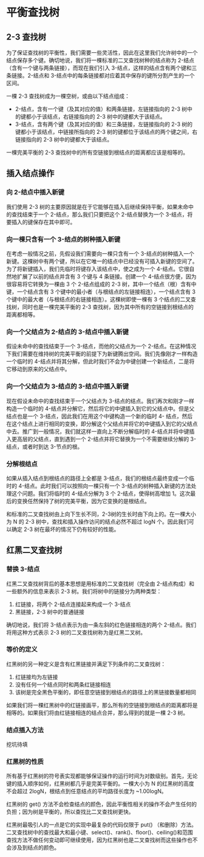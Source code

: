 # 平衡查找树



## 2-3 查找树

为了保证查找树的平衡性，我们需要一些灵活性，因此在这里我们允许树中的一个结点保存多个键。确切地说，我们将一棵标准的二叉查找树种的结点称为 2-结点（含有一个键与两条链接），而现在我们引入 3-结点，这样的结点含有两个键和三条链接。2-结点和 3-结点中的每条链接都对应着其中保存的键所分割产生的一个区间。

一棵 2-3 查找树成为一棵空树，或由以下结点组成：

- 2-结点，含有一个键（及其对应的值）和两条链接，左链接指向的 2-3 树中的键都小于该结点，右链接指向的 2-3 树中的键都大于该结点。
- 3-结点，含有两个键（及其对应的值）和三条链接，左链接指向的 2-3 树的键都小于该结点，中链接所指向的 2-3 树的键都位于该结点的两个键之间，右链接指向的 2-3 树中的键都大于该结点。

一棵完美平衡的 2-3 查找树中的所有空链接到根结点的距离都应该是相等的。

## 插入结点操作

### 向 2-结点中插入新键

我们使用 2-3 树的主要原因就是在于它能够在插入后继续保持平衡，如果未命中的查找结束于一个 2-结点，那么我们只要把这个 2-结点替换为一个 3-结点，将要插入的键保存在其中即可。

### 向一棵只含有一个 3-结点的树种插入新键

在考虑一般情况之前，先假设我们需要向一棵只含有一个 3-结点的树种插入一个新键。这棵树中有两个键，所以在它唯一的结点中已经没有可插入新键的空间了。为了将新键插入，我们先临时将键存入该结点中，使之成为一个 4-结点。它很自然地扩展了以前的结点并含有 3 个键与 4 条链接。创建一个 4-结点很方便，因为很容易将它转换为一棵由 3 个 2-结点组成的 2-3 树，其中一个结点（根）含有中键，一个结点含有 3 个键中的最小者（与根结点的左链接相连），一个结点含有 3 个键中的最大者（与根结点的右链接相连）。这棵树即使一棵有 3 个结点的二叉查找树，同时也是一棵完美平衡的 2-3 查找树，因为其中所有的空链接到根结点的距离都相等。

### 向一个父结点为 2-结点的 3-结点中插入新键

假设未命中的查找结束于一个 3-结点，而他的父结点为一个 2-结点。在这种情况下我们需要在维持树的完美平衡的前提下为新键腾出空间。我们先像刚才一样构造一个临时的 4-结点并将其分解，但此时我们不会为中键创建一个新结点，二是将它移动到原来的父结点中。

### 向一个父结点为 3-结点的 3-结点中插入新键

现在假设未命中的查找结束于一个父结点为 3-结点的结点。我们再次和刚才一样构造一个临时的 4-结点并分解它，然后将它的中键插入到它的父结点中。但是父结点也是一个 3-结点，因此我们在用这个中键构造一个新的临时 4- 结点，然后在这个结点上进行相同的变换，即分解这个父结点并将它的中键插入到它的父结点中去。推广到一般情况，我们就这样一直向上不断分解临时的 4-结点并将中键插入更高层的父结点，直到遇到一个 2-结点并将它替换为一个不需要继续分解的 3-结点，或者时到达 3-节点的根。

### 分解根结点

如果从插入结点到根结点的路径上全都是 3-结点，我们的根结点最终变成一个临时的 4-结点。此时我们可以按照向一棵只有一个 3-结点的树种插入新键的方法处理这个问题。我们将临时的 4-结点分解为 3 个 2-结点，使得树高增加 1。这次最后的变换任然保持了树的完美平衡，因为它变换的是根结点。



和标准的二叉查找树由上向下生长不同，2-3树的生长时由下向上的。在一棵大小为 N 的 2-3 树中，查找和插入操作访问的结点必然不超过 logN 个。因此我们可以确定 2-3 树在最坏的情况下仍有较好的性能。

## 红黑二叉查找树

### 替换 3-结点

红黑二叉查找树背后的基本思想是用标准的二叉查找树（完全由 2-结点构成）和一些额外的信息来表示 2-3 树。我们将树中的链接分为两种类型：

1. 红链接，将两个 2-结点连接起来构成一个 3-结点
2. 黑链接，2-3 树中的普通链接

确切地说，我们将 3-结点表示为由一条左斜的红色链接相连的两个 2-结点。我们将用这种方式表示 2-3 树的二叉查找树称为是红黑二叉树。

### 等价的定义

红黑树的另一种定义是含有红黑链接并满足下列条件的二叉查找树：

1. 红链接均为左链接
2. 没有任何一个结点同时和两条红链接相连
3. 该树是完全黑色平衡的，即任意空链接到根结点的路径上的黑链接数量都相同

如果我们将一棵红黑树中的红链接画平，那么所有的空链接到根结点的距离都将是相等的。如果我们将由红链接相连的结点合并，那么得到的就是一棵 2-3 树。

### 结点插入方法

挖坑待填



### 红黑树的性质

所有基于红黑树的符号表实现都能够保证操作的运行时间为对数级别。首先，无论键的插入顺序如何，红黑树都几乎是完美平衡的。一棵大小为 N 的红黑树的高度不会超过 2logN，根结点到任意结点的平均路径长度为 ~1.00logN。

红黑树的 get() 方法不会检查结点的颜色，因此平衡性相关的操作不会产生任何的负担；因为树是平衡的，所以查找比二叉查找树更快。

红黑树最吸引人的一点是它的实现中最复杂的代码仅限于 put() （和删除）方法。二叉查找树中的查找最大和最小键、select()、rank()、floor()、ceiling()和范围查找方法不做任何变动即可继续使用，因为红黑树也是二叉查找树而这些操作也不会涉及到结点的颜色。
